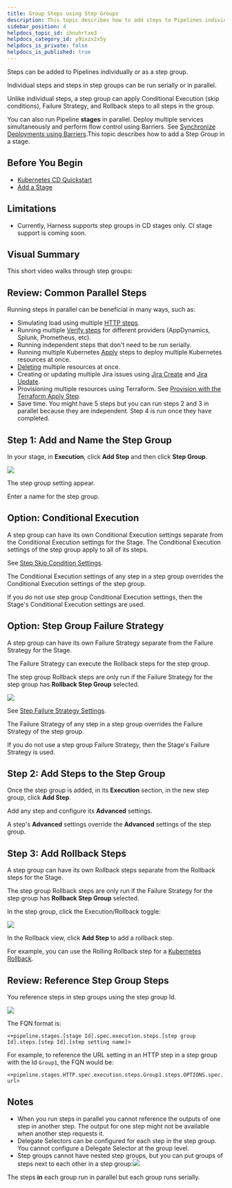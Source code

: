 ```yaml
---
title: Group Steps using Step Groups
description: This topic describes how to add steps to Pipelines individually or as a step group. Steps in a step group can be run serially or in parallel.
sidebar_position: 4
helpdocs_topic_id: ihnuhrtxe3
helpdocs_category_id: y9ixzx2x5y
helpdocs_is_private: false
helpdocs_is_published: true
---
```


Steps can be added to Pipelines individually or as a step group.

Individual steps and steps in step groups can be run serially or in parallel.

Unlike individual steps, a step group can apply Conditional Execution (skip conditions), Failure Strategy, and Rollback steps to all steps in the group.

You can also run Pipeline **stages** in parallel. Deploy multiple services simultaneously and perform flow control using Barriers. See [Synchronize Deployments using Barriers](../../cd-deployments-category/synchronize-deployments-using-barriers.md).This topic describes how to add a Step Group in a stage.

## Before You Begin

* [Kubernetes CD Quickstart](../../deploy-srv-diff-platforms/kubernetes/kubernetes-cd-quickstart.md)
* [Add a Stage](../../../platform/8_Pipelines/add-a-stage.md)

## Limitations

* Currently, Harness supports step groups in CD stages only. CI stage support is coming soon.

## Visual Summary

This short video walks through step groups:

<!-- Video:
https://www.youtube.com/watch?v=J5eHYSbE8cg-->
<docvideo src="https://www.youtube.com/watch?v=J5eHYSbE8cg" />


## Review: Common Parallel Steps

Running steps in parallel can be beneficial in many ways, such as:

* Simulating load using multiple [HTTP steps](../../cd-execution/cd-general-steps/using-http-requests-in-cd-pipelines.md).
* Running multiple [Verify steps](../../cd-execution/cv-category/verify-deployments-with-the-verify-step.md) for different providers (AppDynamics, Splunk, Prometheus, etc).
* Running independent steps that don't need to be run serially.
* Running multiple Kubernetes [Apply](../cd-k8s-ref/kubernetes-apply-step.md) steps to deploy multiple Kubernetes resources at once.
* [Deleting](../../cd-execution/kubernetes-executions/delete-kubernetes-resources.md) multiple resources at once.
* Creating or updating multiple Jira issues using [Jira Create](../../cd-advanced/ticketing-systems-category/create-jira-issues-in-cd-stages.md) and [Jira Update](../../cd-advanced/ticketing-systems-category/update-jira-issues-in-cd-stages.md).
* Provisioning multiple resources using Terraform. See [Provision with the Terraform Apply Step](../../cd-advanced/terraform-category/run-a-terraform-plan-with-the-terraform-apply-step.md).
* Save time. You might have 5 steps but you can run steps 2 and 3 in parallel because they are independent. Step 4 is run once they have completed.

## Step 1: Add and Name the Step Group

In your stage, in **Execution**, click **Add Step** and then click **Step Group**.

![](./static/step-groups-00.png)

The step group setting appear.

Enter a name for the step group.

## Option: Conditional Execution

A step group can have its own Conditional Execution settings separate from the Conditional Execution settings for the Stage. The Conditional Execution settings of the step group apply to all of its steps.

See [Step Skip Condition Settings](../../../platform/8_Pipelines/w_pipeline-steps-reference/step-skip-condition-settings.md).

The Conditional Execution settings of any step in a step group overrides the Conditional Execution settings of the step group.

If you do not use step group Conditional Execution settings, then the Stage's Conditional Execution settings are used.

## Option: Step Group Failure Strategy

A step group can have its own Failure Strategy separate from the Failure Strategy for the Stage.

The Failure Strategy can execute the Rollback steps for the step group.

The step group Rollback steps are only run if the Failure Strategy for the step group has **Rollback Step Group** selected.

![](./static/step-groups-01.png)

See [Step Failure Strategy Settings](../../../platform/8_Pipelines/w_pipeline-steps-reference/step-failure-strategy-settings.md).

The Failure Strategy of any step in a step group overrides the Failure Strategy of the step group.

If you do not use a step group Failure Strategy, then the Stage's Failure Strategy is used.

## Step 2: Add Steps to the Step Group

Once the step group is added, in its **Execution** section, in the new step group, click **Add Step**.

Add any step and configure its **Advanced** settings.

A step's **Advanced** settings override the **Advanced** settings of the step group.

## Step 3: Add Rollback Steps

A step group can have its own Rollback steps separate from the Rollback steps for the Stage.

The step group Rollback steps are only run if the Failure Strategy for the step group has **Rollback Step Group** selected.

In the step group, click the Execution/Rollback toggle:

![](./static/step-groups-02.png)

In the Rollback view, click **Add Step** to add a rollback step.

For example, you can use the Rolling Rollback step for a [Kubernetes Rollback](../cd-k8s-ref/kubernetes-rollback.md).

## Review: Reference Step Group Steps

You reference steps in step groups using the step group Id.

![](./static/step-groups-03.png)

The FQN format is:

`<+pipeline.stages.[stage Id].spec.execution.steps.[step group Id].steps.[step Id].[step setting name]>`

For example, to reference the URL setting in an HTTP step in a step group with the Id `Group1`, the FQN would be:

`<+pipeline.stages.HTTP.spec.execution.steps.Group1.steps.OPTIONS.spec.url>`

## Notes

* When you run steps in parallel you cannot reference the outputs of one step in another step. The output for one step might not be available when another step requests it.
* Delegate Selectors can be configured for each step in the step group. You cannot configure a Delegate Selector at the group level.
* Step groups cannot have nested step groups, but you can put groups of steps next to each other in a step group:![](./static/step-groups-04.png)

The steps **in** each group run in parallel but each group runs serially.

